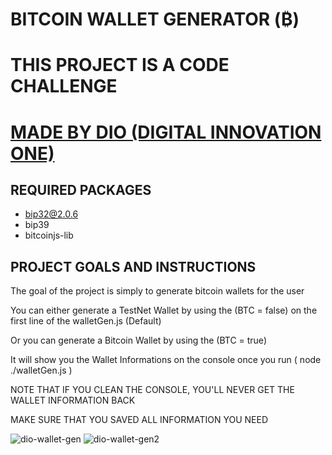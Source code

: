 # BITCOIN WALLET GENERATOR (₿)
# THIS PROJECT IS A CODE CHALLENGE
# [MADE BY DIO (DIGITAL INNOVATION ONE)](https://www.dio.me/)
## REQUIRED PACKAGES
- bip32@2.0.6
- bip39
- bitcoinjs-lib

## PROJECT GOALS AND INSTRUCTIONS
The goal of the project is simply to generate bitcoin wallets for the user

You can either generate a TestNet Wallet by using the (BTC = false) on the first line of the walletGen.js (Default)

Or you can generate a Bitcoin Wallet by using the (BTC = true)

It will show you the Wallet Informations on the console once you run ( node ./walletGen.js )

NOTE THAT IF YOU CLEAN THE CONSOLE, YOU'LL NEVER GET THE WALLET INFORMATION BACK

MAKE SURE THAT YOU SAVED ALL INFORMATION YOU NEED

![dio-wallet-gen](https://github.com/user-attachments/assets/60553319-5b83-4279-85a7-6110b7783512)
![dio-wallet-gen2](https://github.com/user-attachments/assets/d7164817-1f6e-41f1-90eb-9c6fc11b7bf0)

